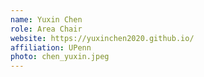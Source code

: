 ```yaml
---
name: Yuxin Chen
role: Area Chair
website: https://yuxinchen2020.github.io/
affiliation: UPenn
photo: chen_yuxin.jpeg
---
```


